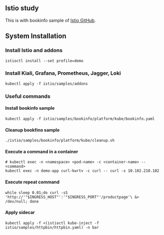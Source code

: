 ## Istio study

This is with bookinfo sample of [Istio GitHub](https://github.com/istio/istio).

## System Installation

### Install Istio and addons

```shell
istioctl install --set profile=demo
```

### Install Kiali, Grafana, Prometheus, Jagger, Loki

```shell
kubectl apply -f istio/samples/addons
```

### Useful commands

#### Install bookinfo sample

```shell
kubectl apply -f istio/samples/bookinfo/platform/kube/bookinfo.yaml
```

#### Cleanup bookfino sample

```shell
./istio/samples/bookinfo/platform/kube/cleanup.sh
```

#### Execute a command in a container

```shell
# kubectl exec -n <namespace> <pod-name> -c <container-name> -- <command>
kubectl exec -n demo-app curl-kwrtv -c curl -- curl -s 10.102.210.102
```

#### Execute repeat command

```shell
while sleep 0.01;do curl -sS 'http://'"$INGRESS_HOST"':'"$INGRESS_PORT"'/productpage'\ &> /dev/null; done
```

#### Apply sidecar

```shell
kubectl apply -f <(istioctl kube-inject -f istio/samples/httpbin/httpbin.yaml) -n bar
```
